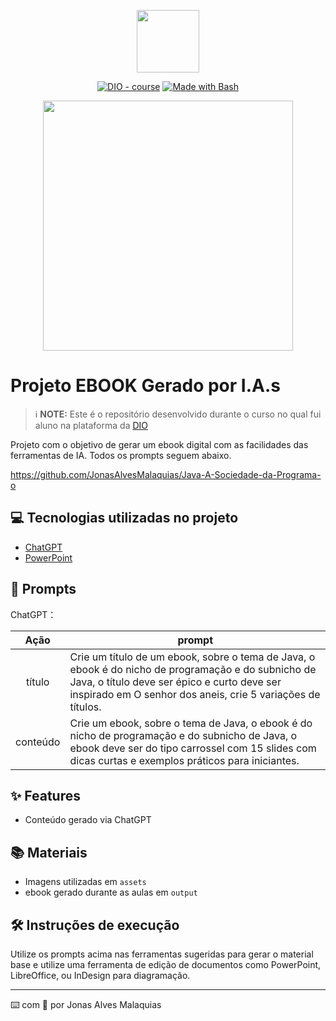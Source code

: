 <p align="center">
    <img width="100" src=".github/assets/banner.png">
</p>

<p align="center">
<a href="https://dio.me/"><img src="https://img.shields.io/badge/DIO-Course-28DA77?logo=youtube" alt="DIO - course"></a>
<a href="https://www.gnu.org/software/bash/" title="Go to Bash homepage"><img src="https://img.shields.io/badge/Prompt-Project-blue?logo=gnu-bash&amp;logoColor=white" alt="Made with Bash"></a>
</p>

<p align="center">
<img 
    src="./assets/cover.png"
    width="400"  
/>
</p>

# Projeto EBOOK Gerado por I.A.s

 > ℹ️ **NOTE:** Este é o repositório desenvolvido durante o curso no qual fui aluno na plataforma da [DIO](https://dio.me)

Projeto com o objetivo de gerar um ebook digital com as facilidades das ferramentas de IA. Todos os prompts seguem abaixo.

https://github.com/JonasAlvesMalaquias/Java-A-Sociedade-da-Programa-o

## 💻 Tecnologias utilizadas no projeto

- [ChatGPT](https://chat.openai.com/)
- [PowerPoint](https://www.microsoft.com/en/microsoft-365/powerpoint)

## 🧠 Prompts

ChatGPT：

|   Ação   | prompt                                                                                                                                                                                                                                                      |
| :------: | ----------------------------------------------------------------------------------------------------------------------------------------------------------------------------------------------------------------------------------------------------------- |
|  título  | Crie um título de um ebook, sobre o tema de Java, o ebook é do nicho de programação e do subnicho de Java, o título deve ser épico e curto deve ser inspirado em O senhor dos aneis, crie 5 variações de títulos.                                            |
| conteúdo | Crie um ebook, sobre o tema de Java, o ebook é do nicho de programação e do subnicho de Java, o ebook deve ser do tipo carrossel com 15 slides com dicas curtas e exemplos práticos para iniciantes.                                                          |

## ✨ Features

- Conteúdo gerado via ChatGPT

## 📚 Materiais

- Imagens utilizadas em `assets`
- ebook gerado durante as aulas em `output`

## 🛠️ Instruções de execução

Utilize os prompts acima nas ferramentas sugeridas para gerar o material base e utilize uma ferramenta de edição de documentos como PowerPoint, LibreOffice, ou InDesign para diagramação.

---

⌨️ com 💜 por Jonas Alves Malaquias
